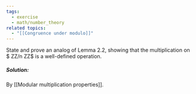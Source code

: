```yaml
---
tags:
  - exercise
  - math/number_theory
related topics:
  - "[[Congruence under modulo]]"
---
```

State and prove an analog of Lemma 2.2, showing that the multiplication on $ ZZ/n ZZ$ is a well-defined operation.
##### Solution:
By [[Modular multiplication properties]].